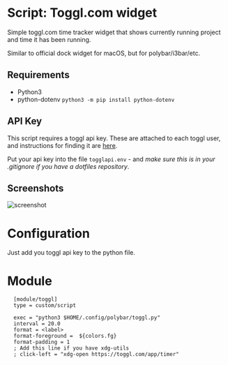 # Script: Toggl.com widget
Simple toggl.com time tracker widget that shows currently running project and time it has been running.

Similar to official dock widget for macOS, but for polybar/i3bar/etc.

## Requirements
* Python3
* python-dotenv ```python3 -m pip install python-dotenv```

## API Key
This script requires a toggl api key. These are attached to each toggl user, and instructions for finding it are [here](https://github.com/toggl/toggl_api_docs#api-token).

Put your api key into the file ```togglapi.env``` - and *make sure this is in your .gitignore if you have a dotfiles repository*.

## Screenshots
![screenshot](https://github.com/maksmeshkov/toggl_polybar/blob/master/screenshot.png "This is how it looks")

# Configuration

Just add you toggl api key to the python file.

# Module

```
  [module/toggl]
  type = custom/script
  
  exec = "python3 $HOME/.config/polybar/toggl.py"
  interval = 20.0
  format = <label>
  format-foreground =  ${colors.fg}
  format-padding = 1
  ; Add this line if you have xdg-utils
  ; click-left = "xdg-open https://toggl.com/app/timer" 
```
